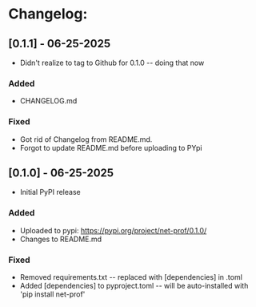 # Changelog:



## [0.1.1] - 06-25-2025
- Didn't realize to tag to Github for 0.1.0 -- doing that now
### Added
- CHANGELOG.md

### Fixed
- Got rid of Changelog from README.md.
- Forgot to update README.md before uploading to PYpi



## [0.1.0] - 06-25-2025
- Initial PyPI release
### Added
- Uploaded to pypi: https://pypi.org/project/net-prof/0.1.0/
- Changes to README.md

### Fixed
- Removed requirements.txt -- replaced with [dependencies] in .toml
- Added [dependencies] to pyproject.toml -- will be auto-installed with 'pip install net-prof'

